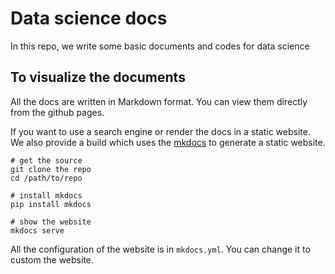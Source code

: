 # Data science docs

In this repo, we write some basic documents and codes for data science

## To visualize the documents
All the docs are written in Markdown format. You can view them directly from the github pages.

If you want to use a search engine or render the docs in a static website. We also provide a build which uses
the [mkdocs](https://pypi.org/project/mkdocs/) to generate a static website.

```shell
# get the source
git clone the repo
cd /path/to/repo

# install mkdocs  
pip install mkdocs

# show the website
mkdocs serve
```

All the configuration of the website is in `mkdocs.yml`. You can change it to custom the website.

